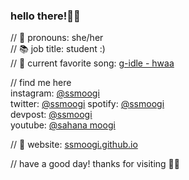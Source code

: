 ### hello there!👋✨

// 💖 pronouns: she/her <br>
// 📚 job title: student :) <br>
// 🎹 current favorite song: <a href="https://youtu.be/z3szNvgQxHo">g-idle - hwaa</a> <br>

// find me here <br>
instagram: <a href="https://www.instagram.com/ssmoogi/">@ssmoogi</a> <br>
twitter: [@ssmoogi](https://twitter.com/ssmoogi)
spotify: <a href="https://open.spotify.com/user/ssmoogi">@ssmoogi</a> <br>
devpost: <a href="https://devpost.com/ssmoogi">@ssmoogi</a> <br>
youtube: <a href="https://www.youtube.com/channel/UCAKNiiL6mArE_O0kqPbyq_A">@sahana moogi</a> <br>

// 🔗 website: <a href="https://ssmoogi.github.io/">ssmoogi.github.io</a>

<!--[![HitCount](http://hits.dwyl.com/ssmoogi/ssmoogi.svg)](http://hits.dwyl.com/ssmoogi/ssmoogi)-->

// have a good day! thanks for visiting 🦋✨
